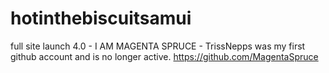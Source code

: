 # hotinthebiscuitsamui
full site launch 4.0 - I AM MAGENTA SPRUCE - TrissNepps was my first github account and is no longer active.
https://github.com/MagentaSpruce
